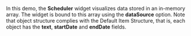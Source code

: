 In&nbsp;this demo, the **Scheduler** widget visualizes data stored in&nbsp;an&nbsp;in-memory array. The widget is&nbsp;bound to&nbsp;this array using the **dataSource** option. Note that object structure complies with the Default Item Structure, that&nbsp;is, each object has the **text**, **startDate** and **endDate** fields.